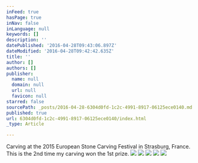 ```yaml
---
inFeed: true
hasPage: true
inNav: false
inLanguage: null
keywords: []
description: ''
datePublished: '2016-04-28T09:43:06.897Z'
dateModified: '2016-04-28T09:42:42.635Z'
title: ''
author: []
authors: []
publisher:
  name: null
  domain: null
  url: null
  favicon: null
starred: false
sourcePath: _posts/2016-04-28-6304d0fd-1c2c-4991-8917-06125ece0140.md
published: true
url: 6304d0fd-1c2c-4991-8917-06125ece0140/index.html
_type: Article

---
```

Carving at the 2015 European Stone Carving Festival in Strasburg, France. This is the 2nd time my carving won the 1st prize.
![](https://the-grid-user-content.s3-us-west-2.amazonaws.com/889ba731-25c7-4231-bc3d-1c09c5c4942b.jpg)
![](https://the-grid-user-content.s3-us-west-2.amazonaws.com/849db7b3-048c-4cea-977b-f97661c877b9.jpg)
![](https://the-grid-user-content.s3-us-west-2.amazonaws.com/111cc103-a9e7-4c30-917b-72ec5918ba51.jpg)
![](https://the-grid-user-content.s3-us-west-2.amazonaws.com/bf6bf42e-82f9-4392-b952-08cbbd5f9a12.jpg)
![](https://the-grid-user-content.s3-us-west-2.amazonaws.com/d547ac8d-90fe-4c9a-bdcf-e9a059596f36.jpg)